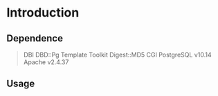 # Introduction
## Dependence
> DBI
> DBD::Pg
> Template Toolkit
> Digest::MD5
> CGI
> PostgreSQL v10.14
> Apache v2.4.37
## Usage

